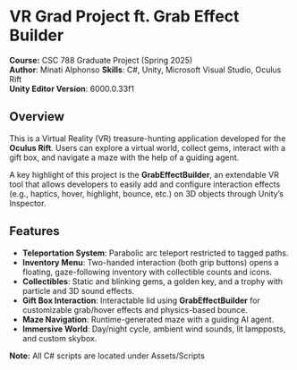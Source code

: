 # VR Grad Project ft. Grab Effect Builder
**Course:** CSC 788 Graduate Project (Spring 2025)<br/>
**Author**: Minati Alphonso
**Skills**: C#, Unity, Microsoft Visual Studio, Oculus Rift<br/>
**Unity Editor Version**: 6000.0.33f1

## Overview
This is a Virtual Reality (VR) treasure-hunting application developed for the **Oculus Rift**. Users can explore a virtual world, collect gems, interact with a gift box, and navigate a maze with the help of a guiding agent. 

A key highlight of this project is the **GrabEffectBuilder**, an extendable VR tool that allows developers to easily add and configure interaction effects (e.g., haptics, hover, highlight, bounce, etc.) on 3D objects through Unity’s Inspector.

## Features
- **Teleportation System**: Parabolic arc teleport restricted to tagged paths.  
- **Inventory Menu**: Two-handed interaction (both grip buttons) opens a floating, gaze-following inventory with collectible counts and icons.  
- **Collectibles**: Static and blinking gems, a golden key, and a trophy with particle and 3D sound effects.  
- **Gift Box Interaction**: Interactable lid using **GrabEffectBuilder** for customizable grab/hover effects and physics-based bounce.  
- **Maze Navigation**: Runtime-generated maze with a guiding AI agent.  
- **Immersive World**: Day/night cycle, ambient wind sounds, lit lampposts, and custom skybox.  

**Note:** All C# scripts are located under Assets/Scripts
